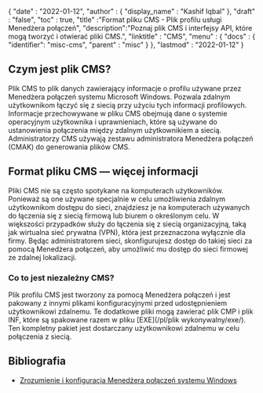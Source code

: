 {
  "date" : "2022-01-12",
  "author" : {
    "display_name" : "Kashif Iqbal"
},
  "draft" : "false",
  "toc" : true,
  "title" :"Format pliku CMS - Plik profilu usługi Menedżera połączeń",
  "description":"Poznaj plik CMS i interfejsy API, które mogą tworzyć i otwierać pliki CMS.",
  "linktitle" : "CMS",
  "menu" : {
    "docs" : {
      "identifier": "misc-cms",
      "parent" : "misc"
}
},
  "lastmod" : "2022-01-12"
}

## Czym jest plik CMS?

Plik CMS to plik danych zawierający informacje o profilu używane przez Menedżera połączeń systemu Microsoft Windows. Pozwala zdalnym użytkownikom łączyć się z siecią przy użyciu tych informacji profilowych. Informacje przechowywane w pliku CMS obejmują dane o systemie operacyjnym użytkownika i uprawnieniach, które są używane do ustanowienia połączenia między zdalnym użytkownikiem a siecią. Administratorzy CMS używają zestawu administratora Menedżera połączeń (CMAK) do generowania plików CMS.

## Format pliku CMS — więcej informacji

Pliki CMS nie są często spotykane na komputerach użytkowników. Ponieważ są one używane specjalnie w celu umożliwienia zdalnym użytkownikom dostępu do sieci, znajdziesz je na komputerach używanych do łączenia się z siecią firmową lub biurem o określonym celu. W większości przypadków służy do łączenia się z siecią organizacyjną, taką jak wirtualna sieć prywatna (VPN), która jest przeznaczona wyłącznie dla firmy. Będąc administratorem sieci, skonfigurujesz dostęp do takiej sieci za pomocą Menedżera połączeń, aby umożliwić mu dostęp do sieci firmowej ze zdalnej lokalizacji.

### Co to jest niezależny CMS?

Plik profilu CMS jest tworzony za pomocą Menedżera połączeń i jest pakowany z innymi plikami konfiguracyjnymi przed udostępnieniem użytkownikowi zdalnemu. Te dodatkowe pliki mogą zawierać plik CMP i plik INF, które są spakowane razem w pliku [EXE](/pl/plik wykonywalny/exe/). Ten kompletny pakiet jest dostarczany użytkownikowi zdalnemu w celu połączenia z siecią.

## Bibliografia

* [Zrozumienie i konfiguracja Menedżera połączeń systemu Windows](https://learn.microsoft.com/en-us/windows-hardware/drivers/mobilebroadband/understanding-and-configuring-windows-connection-manager)

